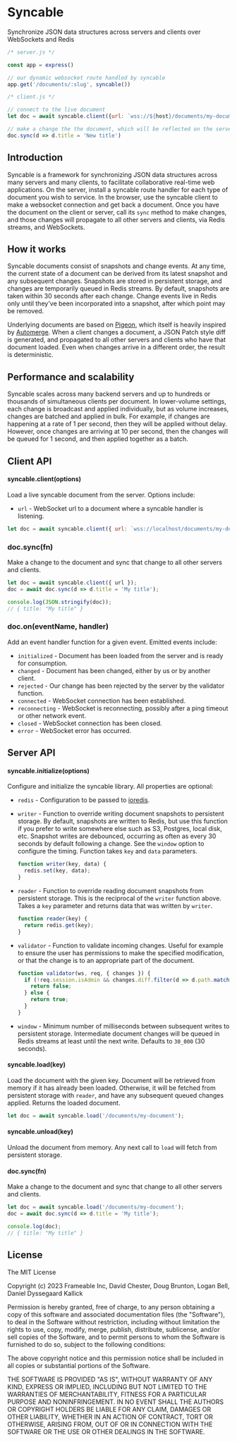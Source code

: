 # Syncable

Synchronize JSON data structures across servers and clients over WebSockets and Redis

```javascript
/* server.js */

const app = express()

// our dynamic websocket route handled by syncable
app.get('/documents/:slug', syncable())
```

```javascript
/* client.js */

// connect to the live document
let doc = await syncable.client({url: `wss://${host}/documents/my-document-10329`})

// make a change the the document, which will be reflected on the server and all other clients
doc.sync(d => d.title = 'New title')
```

## Introduction

Syncable is a framework for synchronizing JSON data structures across many servers and many clients, to facilitate collaborative real-time web applications.  On the server, install a syncable route handler for each type of document you wish to service.  In the browser, use the syncable client to make a websocket connection and get back a document.  Once you have the document on the client or server, call its `sync` method to make changes, and those changes will propagate to all other servers and clients, via Redis streams, and WebSockets.

## How it works

Syncable documents consist of snapshots and change events.  At any time, the current state of a document can be derived from its latest snapshot and any subsequent changes.  Snapshots are stored in persistent storage, and changes are temporarily queued in Redis streams.  By default, snapshots are taken within 30 seconds after each change.  Change events live in Redis only until they've been incorporated into a snapshot, after which point may be removed.

Underlying documents are based on [Pigeon](https://github.com/frameable/pigeon), which itself is heavily inspired by [Automerge](https://github.com/automerge/automerge).  When a client changes a document, a JSON Patch style diff is generated, and propagated to all other servers and clients who have that document loaded.  Even when changes arrive in a different order, the result is deterministic.

## Performance and scalability

Syncable scales across many backend servers and up to hundreds or thousands of simultaneous clients per document.  In lower-volume settings, each change is broadcast and applied individually, but as volume increases, changes are batched and applied in bulk.  For example, if changes are happening at a rate of 1 per second, then they will be applied without delay. However, once changes are arriving at 10 per second, then the changes will be queued for 1 second, and then applied together as a batch.

## Client API

#### syncable.client(options)

Load a live syncable document from the server.  Options include:

- `url` - WebSocket url to a document where a syncable handler is listening.


```javascript
let doc = await syncable.client({ url: `wss://localhost/documents/my-document` })
```

### doc.sync(fn)

Make a change to the document and sync that change to all other servers and clients.

```javascript
let doc = await syncable.client({ url });
doc = await doc.sync(d => d.title = 'My title');

console.log(JSON.stringify(doc));
// { title: "My title" }
```

### doc.on(eventName, handler)

Add an event handler function for a given event.  Emitted events include:

- `initialized` - Document has been loaded from the server and is ready for consumption.
- `changed` - Document has been changed, either by us or by another client.
- `rejected` - Our change has been rejected by the server by the validator function.
- `connected` - WebSocket connection has been established.
- `reconnecting` - WebSocket is reconnecting, possibly after a ping timeout or other network event.
- `closed` - WebSocket connection has been closed.
- `error` - WebSocket error has occurred.


## Server API

#### syncable.initialize(options)

Configure and initialize the syncable library.  All properties are optional:

- `redis` - Configuration to be passed to [ioredis](https://github.com/redis/ioredis?tab=readme-ov-file#connect-to-redis).

- `writer` - Function to override writing document snapshots to persistent storage.  By default, snapshots are written to Redis, but use this function if you prefer to write somewhere else such as S3, Postgres, local disk, etc.  Snapshot writes are debounced, occurring as often as every 30 seconds by default following a change. See the `window` option to configure the timing.  Function takes `key` and `data` parameters.

  ```javascript
  function writer(key, data) {
    redis.set(key, data);
  }

- `reader` - Function to override reading document snapshots from persistent storage.  This is the reciprocal of the `writer` function above.  Takes a `key` parameter and returns data that was written by `writer`.

  ```javascript
  function reader(key) {
    return redis.get(key);
  }
  ```

- `validator` - Function to validate incoming changes.  Useful for example to ensure the user has permissions to make the specified modification, or that the change is to an appropriate part of the document.

  ```javascript
  function validator(ws, req, { changes }) {
    if (!req.session.isAdmin && changes.diff.filter(d => d.path.match('/settings')).length) {
      return false;
    } else {
      return true;
    }
  }
  ```

- `window` - Minimum number of milliseconds between subsequent writes to persistent storage.  Intermediate document changes will be queued in Redis streams at least until the next write.  Defaults to `30_000` (30 seconds).


#### syncable.load(key)

Load the document with the given key.  Document will be retrieved from memory if it has already been loaded.  Otherwise, it will be fetched from persistent storage with `reader`, and have any subsequent queued changes applied.  Returns the loaded document.

```javascript
let doc = await syncable.load('/documents/my-document');
```

#### syncable.unload(key)

Unload the document from memory.  Any next call to `load` will fetch from persistent storage.

#### doc.sync(fn)

Make a change to the document and sync that change to all other servers and clients.

```javascript
let doc = await syncable.load('/documents/my-document');
doc = await doc.sync(d => d.title = 'My title');

console.log(doc);
// { title: "My title" }
```

## License

The MIT License

Copyright (c) 2023 Frameable Inc, David Chester, Doug Brunton, Logan Bell, Daniel Dyssegaard Kallick

Permission is hereby granted, free of charge, to any person obtaining a copy of this software and associated documentation files (the "Software"), to deal in the Software without restriction, including without limitation the rights to use, copy, modify, merge, publish, distribute, sublicense, and/or sell copies of the Software, and to permit persons to whom the Software is furnished to do so, subject to the following conditions:

The above copyright notice and this permission notice shall be included in all copies or substantial portions of the Software.

THE SOFTWARE IS PROVIDED "AS IS", WITHOUT WARRANTY OF ANY KIND, EXPRESS OR IMPLIED, INCLUDING BUT NOT LIMITED TO THE WARRANTIES OF MERCHANTABILITY, FITNESS FOR A PARTICULAR PURPOSE AND NONINFRINGEMENT. IN NO EVENT SHALL THE AUTHORS OR COPYRIGHT HOLDERS BE LIABLE FOR ANY CLAIM, DAMAGES OR OTHER LIABILITY, WHETHER IN AN ACTION OF CONTRACT, TORT OR OTHERWISE, ARISING FROM, OUT OF OR IN CONNECTION WITH THE SOFTWARE OR THE USE OR OTHER DEALINGS IN THE SOFTWARE.


